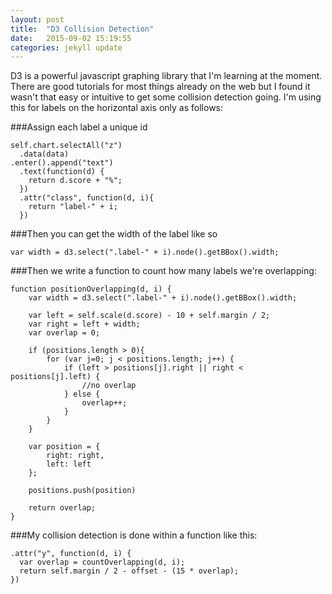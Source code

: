 ```yaml
---
layout: post
title:  "D3 Collision Detection"
date:   2015-09-02 15:19:55
categories: jekyll update
---
```


D3 is a powerful javascript graphing library that I'm learning at the moment. There are good tutorials for most things already on the web but I found it wasn't that easy or intuitive to get some collision detection going. I'm using this for labels on the horizontal axis only as follows:

###Assign each label a unique id

    self.chart.selectAll("z")
      .data(data)
    .enter().append("text")
      .text(function(d) {
        return d.score + "%";
      })
      .attr("class", function(d, i){
        return "label-" + i;
      })

###Then you can get the width of the label like so

    var width = d3.select(".label-" + i).node().getBBox().width;

###Then we write a function to count how many labels we're overlapping:

    function positionOverlapping(d, i) {
        var width = d3.select(".label-" + i).node().getBBox().width;

        var left = self.scale(d.score) - 10 + self.margin / 2;
        var right = left + width;
        var overlap = 0;

        if (positions.length > 0){
            for (var j=0; j < positions.length; j++) {
                if (left > positions[j].right || right < positions[j].left) {
                    //no overlap
                } else {
                    overlap++;
                }
            }
        }

        var position = {
            right: right,
            left: left
        };

        positions.push(position)

        return overlap;
    }

###My collision detection is done within a function like this: 

    .attr("y", function(d, i) {
      var overlap = countOverlapping(d, i);
      return self.margin / 2 - offset - (15 * overlap);
    })

    